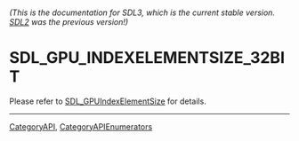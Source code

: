 ###### (This is the documentation for SDL3, which is the current stable version. [SDL2](https://wiki.libsdl.org/SDL2/) was the previous version!)
# SDL_GPU_INDEXELEMENTSIZE_32BIT

Please refer to [SDL_GPUIndexElementSize](SDL_GPUIndexElementSize) for details.

----
[CategoryAPI](CategoryAPI), [CategoryAPIEnumerators](CategoryAPIEnumerators)

